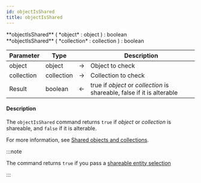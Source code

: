 ```yaml
---
id: objectIsShared
title: objectIsShared
---
```



<!-- REF #_command_.objectIsShared.Syntax -->**objectIsShared** ( *object* : object ) : boolean<br/>**objectIsShared** ( *collection* : collection ) : boolean<!-- END REF -->


<!-- REF #_command_.objectIsShared.Params -->
|Parameter|Type||Description|
|---------|--- |:---:|------|
|object|object|->|Object to check|
|collection|collection|->|Collection to check|
|Result|boolean|<-|true if *object* or *collection* is shareable, false if it is alterable|
<!-- END REF -->


#### Description

The `objectIsShared` command <!-- REF #_command_.objectIsShared.Summary -->returns `true` if *object* or *collection* is shareable, and `false` if it is alterable<!-- END REF -->.

For more information, see [Shared objects and collections](../basics/lang-shared.md).

:::note

The command returns `true` if you pass a [shareable entity selection](../orda/data.md#shareable-or-alterable-entity-selections)

:::
